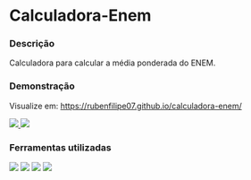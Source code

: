 # Calculadora-Enem
<h3>Descrição</h3>
Calculadora para calcular a média ponderada do ENEM.

<h3>Demonstração</h3>
<p>Visualize em: <a href="https://rubenfilipe07.github.io/calculadora-enem/">https://rubenfilipe07.github.io/calculadora-enem/</a></p>

<a href="https://rubenfilipe07.github.io/calculadora-enem/">
  <img src="https://user-images.githubusercontent.com/53026536/130895468-94e49c9e-d2cc-491a-953c-ed4f9bc2db05.png" /> 
</a>

<a href="https://rubenfilipe07.github.io/calculadora-enem/">
  <img src="https://user-images.githubusercontent.com/53026536/130895440-c9fd5ba1-f081-4c2c-8c15-ab99e2a0f79f.png" /> 
</a>

<h3>Ferramentas utilizadas</h3>

<p align='left'>
   <img src="https://img.shields.io/badge/jQuery-0769AD?style=for-the-badge&logo=jquery&logoColor=white" />
  <img src="https://img.shields.io/badge/Bootstrap-563D7C?style=for-the-badge&logo=bootstrap&logoColor=white" />
  <img src="https://img.shields.io/badge/HTML5-E34F26?style=for-the-badge&logo=html5&logoColor=white" />
  <img src="https://img.shields.io/badge/CSS3-1572B6?style=for-the-badge&logo=css3&logoColor=white" />
</p>
